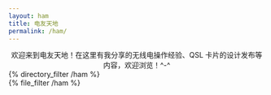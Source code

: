 ```yaml
---
layout: ham
title: 电友天地
permalink: /ham/
---
```


<center>欢迎来到电友天地！在这里有我分享的无线电操作经验、QSL 卡片的设计发布等内容，欢迎浏览！^-^</center>
<div class="directory-list">{% directory_filter /ham %}</div>
<div class="page-list">{% file_filter /ham %}</div>